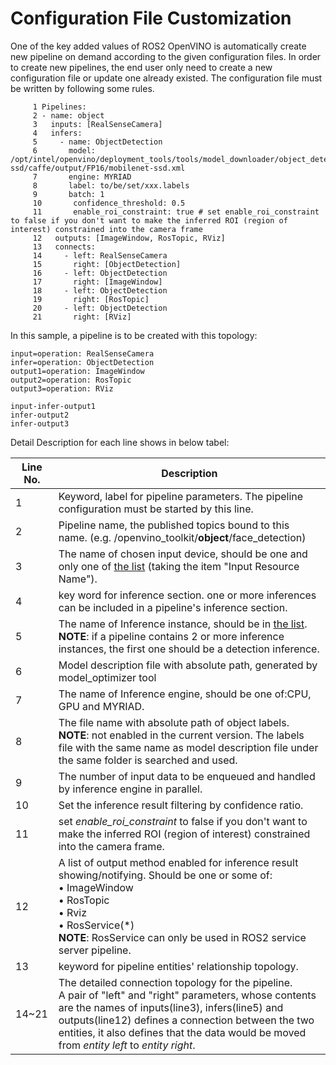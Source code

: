 # Configuration File Customization

One of the key added values of ROS2 OpenVINO is automatically create new pipeline on demand according to the given configuration files. In order to create new pipelines, the end user only need to create a new configuration file or update one already existed.  The configuration file must be written by following some rules.

         1 Pipelines:
         2 - name: object
         3   inputs: [RealSenseCamera]
         4   infers:
         5     - name: ObjectDetection
         6       model: /opt/intel/openvino/deployment_tools/tools/model_downloader/object_detection/common/mobilenet-ssd/caffe/output/FP16/mobilenet-ssd.xml
         7       engine: MYRIAD
         8       label: to/be/set/xxx.labels
         9       batch: 1
         10       confidence_threshold: 0.5
         11       enable_roi_constraint: true # set enable_roi_constraint to false if you don't want to make the inferred ROI (region of interest) constrained into the camera frame
         12   outputs: [ImageWindow, RosTopic, RViz]
         13   connects:
         14     - left: RealSenseCamera
         15       right: [ObjectDetection]
         16     - left: ObjectDetection
         17       right: [ImageWindow]
         18     - left: ObjectDetection
         19       right: [RosTopic]
         20     - left: ObjectDetection
         21       right: [RViz]

In this sample, a pipeline is to be created with this topology:

```flow
input=operation: RealSenseCamera
infer=operation: ObjectDetection
output1=operation: ImageWindow
output2=operation: RosTopic
output3=operation: RViz

input-infer-output1
infer-output2
infer-output3
```

Detail Description for each line shows in below tabel:

|Line No.|Description|
|-------------|---|
| 1 |Keyword, label for pipeline parameters. The pipeline configuration must be started by this line.|
|2|Pipeline name, the published topics bound to this name. (e.g. /openvino_toolkit/**object**/face_detection)|
|3|The name of chosen input device, should be one and only one of [the list](https://github.com/RachelRen05/Openvino_readme/blob/master/doc/tables_of_contents/supported_features/Supported_features.md#input-resources) (taking the item "Input Resource Name").|
|4|key word for inference section. one or more inferences can be included in a pipeline's inference section.|
|5|The name of Inference instance, should be in [the list](https://github.com/RachelRen05/Openvino_readme/blob/master/doc/tables_of_contents/supported_features/Supported_features.md#inference-implementations).<br>**NOTE**: if a pipeline contains 2 or more inference instances, the first one should be a detection inference.
|6|Model description file with absolute path, generated by model_optimizer tool|
|7|The name of Inference engine, should be one of:CPU, GPU and MYRIAD.|
|8|The file name with absolute path of object labels.<br>**NOTE**: not enabled in the current version. The labels file with the same name as model description file under the same folder is searched and used.|
|9|The number of input data to be enqueued and handled by inference engine in parallel.|
|10|Set the inference result filtering by confidence ratio.|
|11|set *enable_roi_constraint* to false if you don't want to make the inferred ROI (region of interest) constrained into the camera frame.|
|12|A list of output method enabled for inference result showing/notifying. Should be one or some of: <br>    • ImageWindow <br>    • RosTopic<br>    • Rviz<br>    • RosService(*)<br>**NOTE**: RosService can only be used in ROS2 service server pipeline.|
|13|keyword for pipeline entities' relationship topology.|
|14~21|The detailed connection topology for the pipeline. <br>A pair of "left" and "right" parameters, whose contents are the names of inputs(line3), infers(line5) and outputs(line12) defines a connection between the two entities, it also defines that the data would be moved from *entity left* to *entity right*.| 
